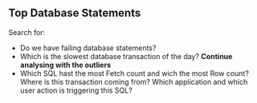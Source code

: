 ## Top Database Statements

Search for:

- Do we have failing  database statements?
- Which is the slowest database transaction of the day? **Continue analysing with the outliers**
- Which SQL hast the most Fetch count and wich the most Row count? Where is this transaction coming from? Which application and which user action is triggering this SQL?